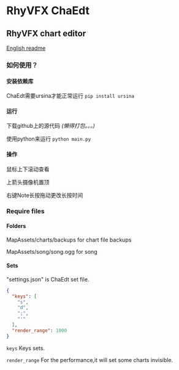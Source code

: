 # RhyVFX ChaEdt
## RhyVFX chart editor

[English readme](README_en.md)

### 如何使用？

#### 安装依赖库

ChaEdt需要ursina才能正常运行
`pip install ursina`

#### 运行
下载github上的源代码
*(懒得打包。。。)*

使用python来运行
`python main.py`



#### 操作
鼠标上下滚动查看

上箭头摄像机置顶

右键Note长按拖动更改长按时间

### Require files
#### Folders
MapAssets/charts/backups for chart file backups

MapAssets/song/song.ogg for song



#### Sets
"settings.json" is ChaEdt set file.

```json
{
  "keys": [
    "s",
    "d",
    ";",
    "'"
  ],
  "render_range": 1000
}
```

`keys` Keys sets.

`render_range` For the performance,it will set some charts invisible.



